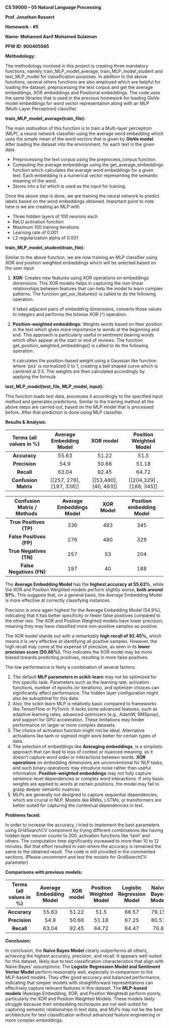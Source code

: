﻿**CS 59000 – 05 Natural Language Processing**

**Prof. Jonathan Russert**

**Homework - #5**

**Name: Mohamed Aarif Mohamed Sulaiman**

**PFW ID: 900405565**

**Methodology:**

The methodology involved in this project is creating three mandatory functions, namely train\_MLP\_model\_average, train\_MLP\_model\_student and test\_MLP\_model for classification purposes. In addition to the above functions, several others functions are also employed which are helpful for loading the dataset, preprocessing the text corpus and get the average embeddings, XOR embeddings and Positional embeddings. The code uses the same libraries that is used in the previous homework for loading GloVe model embeddings for word vector representation along with an MLP (Multi-Layer Perceptron) classifier.

**train\_MLP\_model\_average(train\_file):**

The main motivation of this function is to train a Multi-layer perceptron (MLP), a neural network classifier using the average word embedding which uses the simple mean of the word vectors that is given by **GloVe model**.  After loading the dataset into the environment, for each text in the given data

- Preprocessing the text corpus using the preprocess\_corpus function.
- Computing the average embeddings using the get\_average\_embeddings function which calculates the average word embeddings for a given text. Each embedding is a numerical vector representing the semantic meaning of the word.
- Stores into a list which is used as the input for training.

Once the above step is done, we are training the neural network to predict labels based on the word embeddings obtained. Important point to note here is we are creating an MLP with 

- Three hidden layers of 100 neurons each
- ReLU activation function
- Maximum 100 training iterations
- Learning rate of 0.001
- L2 regularization alpha of 0.001

**train\_MLP\_model\_student(train\_file):**

Similar to the above function, we are now training an MLP classifier using XOR and position weighted embeddings which will be selected based on the user input

1) **XOR:** Creates new features using XOR operations on embeddings dimensions. This XOR models helps in capturing the non-linear relationships between features that can help the model to learn complex patterns. The function get\_xor\_features() is called to do the following operation.

   It takes adjacent pairs of embedding dimensions, converts those values to integers and performs the bitwise XOR (^) operation. 

1) **Position-weighted embeddings:** Weights words based on their position in the text which gives more importance to words at the beginning and end. This approach is particularly useful in sentiment bearing words which often appear at the start or end of reviews. The function get\_position\_weighted\_embeddings() is called to do the following operation.

   It calculates the position-based weight using a Gaussian like function where ‘pos’ is normalized 0 to 1, creating a bell shaped curve which is cantered at 0.5. The weights are then calculated accordingly by applying the formula.

**test\_MLP\_model(test\_file, MLP\_model, input):**

This function loads test data, processes it accordingly to the specified input method and generates predictions. Similar to the training method all the above steps are carried out, based on the MLP model that is processed before. After that prediction is done using MLP classifier.

**Results & Analysis:**

|**Terms (all values in %)**|**Average Embedding Model**|**XOR model**|**Position Weighted Model**|
| :-: | :-: | :-: | :-: |
|**Accuracy**|55\.63|51\.22|51\.5|
|**Precision**|54\.9|50\.66|51\.18|
|**Recall**|63\.04|92\.45|64\.72|
|**Confusion Matrix**|[[257, 276], [197, 336]]|[[53,480], [40, 493]]|[[204,329] , [188, 345]]|

|**Confusion Matrix / Methods** |**Average Embeddings Model**|**XOR Model**|**Position embedding Model**|
| :-: | :-: | :-: | :-: |
|**True Positives (TP)**|336|493|345|
|**False Positives (FP)**|276|480|329|
|**True Negatives (TN)**|257|53|204|
|**False Negatives (FN)**|197|40|188|

The **Average Embedding Model** has the **highest accuracy at 55.63%**, while the XOR and Position Weighted models perform slightly worse, **both around 51%.** This suggests that, on a general basis, the Average Embedding Model is more effective at correctly classifying instances.

Precision is once again highest for the Average Embedding Model (54.9%), indicating that it has better specificity or fewer false positives compared to the other two. The XOR and Position Weighted models have lower precision, meaning they may have classified more non-positive samples as positive.

The XOR model stands out with a remarkably **high recall of 92.45%,** which means it is very effective at identifying all positive samples. However, the high recall may come at the expense of precision, as seen in its **lower precision score (50.66%).** This indicates the XOR model may be more biased towards predicting positives, resulting in more false positives.

The low performance is likely a combination of several factors:

1) The default **MLP parameters in scikit-learn** may not be optimized for this specific task. Parameters such as the learning rate, activation functions, number of epochs (or iterations), and optimizer choices can significantly affect performance. The hidden layer configuration might also be suboptimal for this data.
1) Also, the scikit-learn MLP is relatively basic compared to frameworks like TensorFlow or PyTorch. It lacks some advanced features, such as adaptive learning rates, advanced optimizers (e.g., AdamW, RMSprop), and support for GPU acceleration. These limitations may hinder performance on larger or more complex datasets.
1) The choice of activation function might not be ideal. Alternative activations like tanh or sigmoid might work better for certain types of data.
1) The selection of embeddings like **Averaging embeddings**, is a simplistic approach that can lead to loss of context or nuanced meaning, as it doesn’t capture word order or interactions between words. **XOR operations** on embedding dimensions are unconventional for NLP tasks, and such binary operations may introduce noise rather than useful information. **Position-weighted embeddings** may not fully capture sentence-level dependencies or complex word interactions. If only basic weights are applied to words at certain positions, the model may fail to grasp deeper semantic nuances.
1) MLPs are generally not designed to capture sequential dependencies, which are crucial in NLP. Models like RNNs, LSTMs, or transformers are better suited for capturing the contextual dependencies in text.

**Problems faced:**

In order to increase the accuracy, I tried to implement the best parameters using GridSearchCV component by trying different combinations like having hidden layer neuron counts to 200, activation functions like ‘tanh’ and others. The computation time significantly increased to more than 10 to 12 minutes. But that effort resulted in vain where the accuracy is remained the same to the obtained result. The code is still provided in the commented sections. (Please uncomment and test the models for GridSearchCV parameter)

**Comparisons with previous models:**

|**Terms (all values in %)**|**Average Embedding Model**|**XOR model**|**Position Weighted Model**|**Logistic Regression Model**|**Naïve Bayes Model**|**Sentiment Vector Model**|
| :-: | :-: | :-: | :-: | :-: | :-: | :-: |
|**Accuracy**|55\.63|51\.22|51\.5|66\.57|79\.15|70\.31|
|**Precision**|54\.9|50\.66|51\.18|67\.25|80\.51|NA|
|**Recall**|63\.04|92\.45|64\.72|64\.47|76\.8|NA|

**Conclusion:**

In conclusion, the **Naïve Bayes Model** clearly outperforms all others, achieving the highest accuracy, precision, and recall. It appears well-suited for this dataset, likely due to text classification characteristics that align with Naïve Bayes’ assumptions. The **Logistic Regression Model and Sentiment Vector Model** perform reasonably well, especially in comparison to the MLP-based models. They offer good accuracy and balanced performance, indicating that simpler models with straightforward representations can effectively capture relevant features in this dataset. The **MLP-based models** (Average Embedding, XOR, and Position Weighted) perform poorly, particularly the XOR and Position Weighted Models. These models likely struggle because their embedding techniques are not well-suited for capturing semantic relationships in text data, and MLPs may not be the best architecture for text classification without advanced feature engineering or more complex embeddings.
